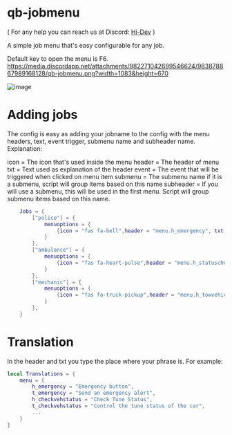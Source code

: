 # qb-jobmenu

( For any help you can reach us at Discord: [Hi-Dev](https://discord.com/invite/pSJPPctrNx) )

A simple job menu that's easy configurable for any job.

Default key to open the menu is F6.
https://media.discordapp.net/attachments/982271042699546624/983878867989168128/qb-jobmenu.png?width=1083&height=670

![image](https://user-images.githubusercontent.com/29943243/171968876-87782213-fb02-4410-a55a-2bc9706acda5.png)

# Adding jobs

The config is easy as adding your jobname to the config with the menu headers, text, event trigger, submenu name and subheader name.
Explanation:

icon = The icon that's used inside the menu
header = The header of menu
txt = Text used as explanation of the header
event = The event that will be triggered when clicked on menu item
submenu = The submenu name if it is a submenu, script will group items based on this name
subheader = If you will use a submenu, this will be used in the first menu. Script will group submenu items based on this name.

```lua
    Jobs = {
        ["police"] = {
            menuoptions = {
                {icon = "fas fa-bell",header = "menu.h_emergency", txt = "menu.t_emergency", event = "police:client:SendPoliceEmergencyAlert",submenu = "", subheader = ""},
            }
        },
        ["ambulance"] = {
            menuoptions = {
                {icon = "fas fa-heart-pulse",header = "menu.h_statuscheck", txt = "menu.t_statuscheck", event = "hospital:client:CheckStatus",submenu = "", subheader = ""},
            }
        },
        ["mechanic"] = {
            menuoptions = {
                {icon = "fas fa-truck-pickup",header = "menu.h_towvehicle", txt = "menu.t_towvehicle", event = "qb-tow:client:TowVehicle",submenu = "", subheader = ""},
            }
        },
    }
```

# Translation

In the header and txt you type the place where your phrase is.
For example:

```lua
local Translations = {
    menu = {
        h_emergency = "Emergency button",
        t_emergency = "Send an emergency alert",
        h_checkvehstatus = "Check Tune Status",
        t_checkvehstatus = "Control the tune status of the car",
        ...
    }
}

```
